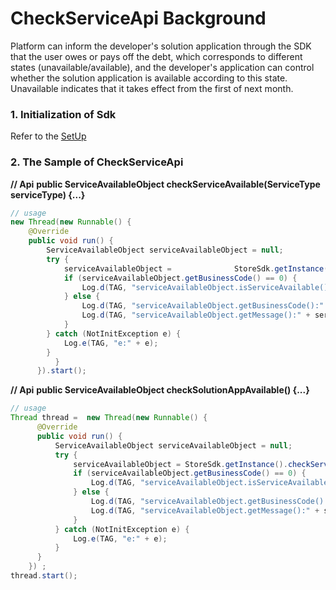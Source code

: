 # CheckServiceApi Background

Platform can inform the developer's solution application through the SDK that the user owes or pays off the debt, which corresponds to different states (unavailable/available), and the developer's application can control whether the solution application is available according to this state. Unavailable indicates that it takes effect from the first of next month.

### 1. Initialization of Sdk

Refer to the [SetUp](../README.md)

### 2. The Sample of CheckServiceApi

**// Api**
**public ServiceAvailableObject checkServiceAvailable(ServiceType serviceType) {...}**

~~~java
// usage
new Thread(new Runnable() {
    @Override
    public void run() {
    	ServiceAvailableObject serviceAvailableObject = null;
    	try {
            serviceAvailableObject = 		      StoreSdk.getInstance().checkServiceApi().checkServiceAvailable(CheckServiceApi.ServiceType.LAUNCHER_UP);
            if (serviceAvailableObject.getBusinessCode() == 0) {
                Log.d(TAG, "serviceAvailableObject.isServiceAvailable():" + serviceAvailableObject.isServiceAvailable());
            } else {
                Log.d(TAG, "serviceAvailableObject.getBusinessCode():" + serviceAvailableObject.getBusinessCode());
                Log.d(TAG, "serviceAvailableObject.getMessage():" + serviceAvailableObject.getMessage());
            }
        } catch (NotInitException e) {
            Log.e(TAG, "e:" + e);
        }
          }
      }).start();
~~~

**// Api**
**public ServiceAvailableObject checkSolutionAppAvailable() {...}**

~~~java
// usage
Thread thread =  new Thread(new Runnable() {
      @Override
      public void run() {
          ServiceAvailableObject serviceAvailableObject = null;
          try {
              serviceAvailableObject = StoreSdk.getInstance().checkServiceApi().checkSolutionAppAvailable();
              if (serviceAvailableObject.getBusinessCode() == 0) {
                  Log.d(TAG, "serviceAvailableObject.isServiceAvailable():" + serviceAvailableObject.isServiceAvailable());
              } else {
                  Log.d(TAG, "serviceAvailableObject.getBusinessCode():" + serviceAvailableObject.getBusinessCode());
                  Log.d(TAG, "serviceAvailableObject.getMessage():" + serviceAvailableObject.getMessage());
              }
          } catch (NotInitException e) {
              Log.e(TAG, "e:" + e);
          }
      }
	}) ;
thread.start();
~~~

